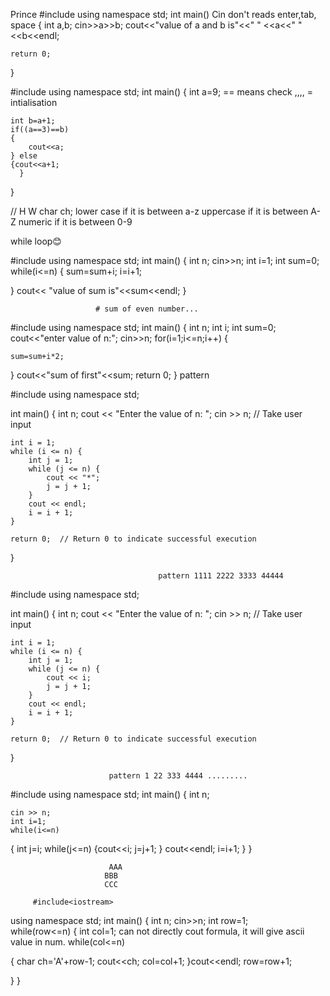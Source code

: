Prince
#include <iostream>
using namespace std;
int main()                                             Cin don't reads enter,tab, space
{ int a,b;
cin>>a>>b;
cout<<"value of a and b is"<<" " <<a<<" "<<b<<endl;
   
    return 0;
}

#include <iostream>
using namespace std;
int main()
{
    int a=9;                       == means check  ,,,,    = intialisation
   
    int b=a+1;
    if((a==3)==b)
    {
        cout<<a;
    } else
    {cout<<a+1;
      }
    
}

// H W
 char ch;
 lower case if it is between a-z
 uppercase if it is between A-Z
 numeric if it is between 0-9


while loop😊


#include<iostream>
using namespace std;
int main()
{
    int n;
    cin>>n;
    int i=1;
    int sum=0;
    while(i<=n)
    {
    sum=sum+i;
    i=i+1;
    
} cout<< "value of sum is"<<sum<<endl;
}


                       # sum of even number...
#include <iostream>
using namespace std;
 int main()
{
    int n;
    int i;
    int sum=0;
    cout<<"enter value of n:";
    cin>>n;
    for(i=1;i<=n;i++)
{
   
    sum=sum+i*2;
       
}
cout<<"sum of first"<<sum;
    return 0;
}
                                                       pattern


#include <iostream>
using namespace std;

int main() {
    int n;
    cout << "Enter the value of n: ";
    cin >> n;  // Take user input

    int i = 1;
    while (i <= n) {
        int j = 1;
        while (j <= n) {
            cout << "*";
            j = j + 1;
        }
        cout << endl;
        i = i + 1;
    }

    return 0;  // Return 0 to indicate successful execution
}

                                     pattern 1111 2222 3333 44444
#include <iostream>
using namespace std;

int main() {
    int n;
    cout << "Enter the value of n: ";
    cin >> n;  // Take user input

    int i = 1;
    while (i <= n) {
        int j = 1;
        while (j <= n) {
            cout << i;
            j = j + 1;
        }
        cout << endl;
        i = i + 1;
    }

    return 0;  // Return 0 to indicate successful execution
}

                          pattern 1 22 333 4444 .........
#include <iostream>
using namespace std;
int main()
{
    int n;
    
    cin >> n;
    int i=1;
    while(i<=n)
   {
       int j=i;
    while(j<=n)
    {cout<<i;
       j=j+1;
   }
    cout<<endl;
    i=i+1;
}
}


                          AAA
                         BBB
                         CCC

         #include<iostream>
using namespace std;
int main()
{
int n;
cin>>n;
int row=1;       
while(row<=n)
 { int col=1;                                            can not directly cout formula, it will give ascii value in num.
   while(col<=n)
   
   { 
       char ch='A'+row-1;
       cout<<ch;
     col=col+1;
   }cout<<endl;
   row=row+1;
   
 }
 }                


